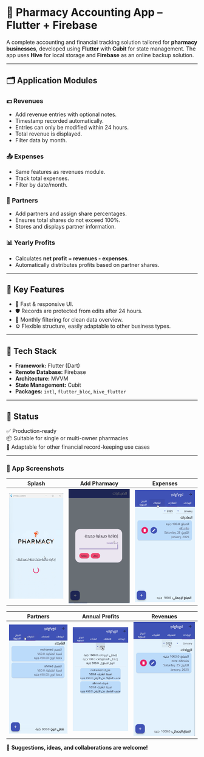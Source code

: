 # 💊 Pharmacy Accounting App – Flutter + Firebase

A complete accounting and financial tracking solution tailored for **pharmacy businesses**, developed using **Flutter** with **Cubit** for state management. The app uses **Hive** for local storage and **Firebase** as an online backup solution.

---

## 🗂️ Application Modules

### 💵 Revenues
- Add revenue entries with optional notes.
- Timestamp recorded automatically.
- Entries can only be modified within 24 hours.
- Total revenue is displayed.
- Filter data by month.

### 📤 Expenses
- Same features as revenues module.
- Track total expenses.
- Filter by date/month.

### 👥 Partners
- Add partners and assign share percentages.
- Ensures total shares do not exceed 100%.
- Stores and displays partner information.

### 📊 Yearly Profits
- Calculates **net profit = revenues - expenses**.
- Automatically distributes profits based on partner shares.

---

## 🌟 Key Features

- 🚀 Fast & responsive UI.
- 🛡️ Records are protected from edits after 24 hours.
- 📅 Monthly filtering for clean data overview.
- ⚙️ Flexible structure, easily adaptable to other business types.

---

## 🧰 Tech Stack

- **Framework:** Flutter (Dart)
- **Remote Database:** Firebase
- **Architecture:** MVVM
- **State Management:** Cubit
- **Packages:** `intl`, `flutter_bloc`, `hive_flutter`

---

## 🚀 Status

✅ Production-ready  
📦 Suitable for single or multi-owner pharmacies  
🧩 Adaptable for other financial record-keeping use cases

---
### 📸 App Screenshots

| Splash | Add Pharmacy | Expenses |
|--------|--------------|----------|
| ![splash](assets/screenshots/1.png) | ![add pharmacy](assets/screenshots/2.png) | ![exports](assets/screenshots/exports.png) |

| Partners | Annual Profits | Revenues |
|----------|----------------|----------|
| ![partners](assets/screenshots/partners.png) | ![profits](assets/screenshots/profits.png) | ![revenues](assets/screenshots/revenues.png) |


💬 **Suggestions, ideas, and collaborations are welcome!**
